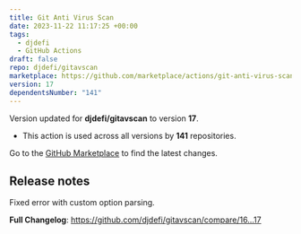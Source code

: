 ```yaml
---
title: Git Anti Virus Scan
date: 2023-11-22 11:17:25 +00:00
tags:
  - djdefi
  - GitHub Actions
draft: false
repo: djdefi/gitavscan
marketplace: https://github.com/marketplace/actions/git-anti-virus-scan
version: 17
dependentsNumber: "141"
---
```



Version updated for **djdefi/gitavscan** to version **17**.
- This action is used across all versions by **141** repositories.

Go to the [GitHub Marketplace](https://github.com/marketplace/actions/git-anti-virus-scan) to find the latest changes.

## Release notes

Fixed error with custom option parsing.

**Full Changelog**: https://github.com/djdefi/gitavscan/compare/16...17
